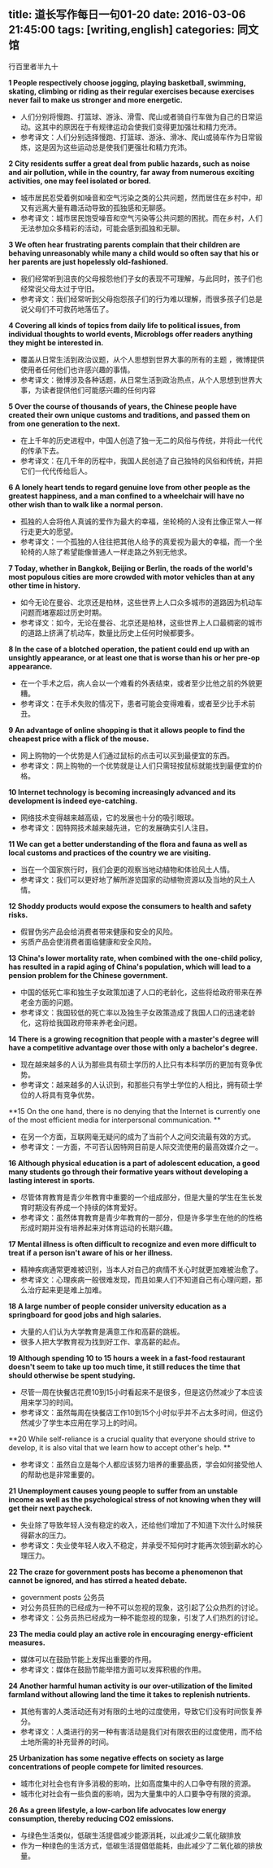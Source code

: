 title: 道长写作每日一句01-20
date: 2016-03-06 21:45:00
tags: [writing,english]
categories: 同文馆
---

行百里者半九十

<!-- more -->

**1 People respectively choose jogging, playing basketball, swimming, skating, climbing or riding as their regular exercises because exercises never fail to make us stronger and more energetic.**

- 人们分别将慢跑、打篮球、游泳、滑雪、爬山或者骑自行车做为自己的日常运动。这其中的原因在于有规律运动会使我们变得更加强壮和精力充沛。
- 参考译文：人们分别选择慢跑、打篮球、游泳、滑冰、爬山或骑车作为日常锻炼，这是因为这些运动总是使我们更强壮和精力充沛。

**2 City residents suffer a great deal from public hazards, such as noise and air pollution, while in the country, far away from numerous exciting activities, one may feel isolated or bored.**

- 城市居民忍受着例如噪音和空气污染之类的公共问题，然而居住在乡村中，却又有远离大量有趣活动导致的孤独感和无聊感。
- 参考译文：城市居民饱受噪音和空气污染等公共问题的困扰。而在乡村，人们无法参加众多精彩的活动，可能会感到孤独和无聊。



**3 We often hear frustrating parents complain that their children are behaving unreasonably while many a child would so often say that his or her parents are just hopelessly old-fashioned.**

- 我们经常听到沮丧的父母报怨他们子女的表现不可理解，与此同时，孩子们也经常说父母太过于守旧。
- 参考译文：我们经常听到父母抱怨孩子们的行为难以理解，而很多孩子们总是说父母们不可救药地落伍了。



**4 Covering all kinds of topics from daily life to political issues, from individual thoughts to world events, Microblogs offer readers anything they might be interested in.**

- 覆盖从日常生活到政治议题，从个人思想到世界大事的所有的主题 ，微博提供使用者任何他们也许感兴趣的事情。
- 参考译文：微博涉及各种话题，从日常生活到政治热点，从个人思想到世界大事，为读者提供他们可能感兴趣的任何内容

**5 Over the course of thousands of years, the Chinese people have created their own unique customs and traditions, and passed them on from one generation to the next.**

- 在上千年的历史进程中，中国人创造了独一无二的风俗与传统，并将此一代代的传承下去。
- 参考译文：在几千年的历程中，我国人民创造了自己独特的风俗和传统，并把它们一代代传给后人。

**6 A lonely heart tends to regard genuine love from other people as the greatest happiness, and a man confined to a wheelchair will have no other wish than to walk like a normal person.**
- 孤独的人会将他人真诚的爱作为最大的幸福，坐轮椅的人没有比像正常人一样行走更大的愿望。
- 参考译文：一个孤独的人往往把其他人给予的真爱视为最大的幸福，而一个坐轮椅的人除了希望能像普通人一样走路之外别无他求。

**7 Today, whether in Bangkok, Beijing or Berlin, the roads of the world's most populous cities are more crowded with motor vehicles than at any other time in history.**
- 如今无论在曼谷、北京还是柏林，这些世界上人口众多城市的道路因为机动车问题而堵塞超过历史时期。
- 参考译文：如今，无论在曼谷、北京还是柏林，这些世界上人口最稠密的城市的道路上挤满了机动车，数量比历史上任何时候都要多。

**8 In the case of a blotched operation, the patient could end up with an unsightly appearance, or at least one that is worse than his or her pre-op appearance.**
- 在一个手术之后，病人会以一个难看的外表结束，或者至少比他之前的外貌更糟。
- 参考译文：在手术失败的情况下，患者可能会变得难看，或者至少比手术前丑。

**9 An advantage of online shopping is that it allows people to find the cheapest price with a flick of the mouse.**
- 网上购物的一个优势是人们通过鼠标的点击可以买到最便宜的东西。
- 参考译文：网上购物的一个优势就是让人们只需轻按鼠标就能找到最便宜的价格。

**10 Internet technology is becoming increasingly advanced and its development is indeed eye-catching.**
- 网络技术变得越来越高级，它的发展也十分的吸引眼球。
- 参考译文：因特网技术越来越先进，它的发展确实引人注目。

**11 We can get a better understanding of the flora and fauna as well as local customs and practices of the country we are visiting.**
- 当在一个国家旅行时，我们会更的观察当地动植物和体验风土人情。
- 参考译文：我们可以更好地了解所游览国家的动植物资源以及当地的风土人情。

**12 Shoddy products would expose the consumers to health and safety risks.**
- 假冒伪劣产品会给消费者带来健康和安全的风险。
- 劣质产品会使消费者面临健康和安全风险。

**13 China's lower mortality rate, when combined with the one-child policy, has resulted in a rapid aging of China's population, which will lead to a pension problem for the Chinese government.**
- 中国的低死亡率和独生子女政策加速了人口的老龄化，这些将给政府带来在养老金方面的问题。
- 参考译文：我国较低的死亡率以及独生子女政策造成了我国人口的迅速老龄化，这将给我国政府带来养老金问题。

**14 There is a growing recognition that people with a master's degree will have a competitive advantage over those with only a bachelor's degree.**
- 现在越来越多的人认为那些具有硕士学历的人比只有本科学历的更加有竞争优势。
- 参考译文：越来越多的人认识到，和那些只有学士学位的人相比，拥有硕士学位的人将具有竞争优势。

**15 On the one hand, there is no denying that the Internet is currently one of the most efficient media for interpersonal communication. **
- 在另一个方面，互联网毫无疑问的成为了当前个人之间交流最有效的方式。
- 参考译文：一方面，不可否认因特网目前是人际交流使用的最高效媒介之一。

**16 Although physical education is a part of adolescent education, a good many students go through their formative years without developing a lasting interest in sports.**
- 尽管体育教育是青少年教育中重要的一个组成部分，但是大量的学生在生长发育时期没有养成一个持续的体育爱好。
- 参考译文：虽然体育教育是青少年教育的一部分，但是许多学生在他的的性格形成时期并没有培养起来对体育运动的长期兴趣。

**17 Mental illness is often difficult to recognize and even more difficult to treat if a person isn't aware of his or her illness.**
- 精神疾病通常更难被识别，当本人对自己的病情不关心时就更加难被治愈了。
- 参考译文：心理疾病一般很难发现，而且如果人们不知道自己有心理问题，那么治疗起来更是难上加难。

**18 A large number of people consider university education as a springboard for good jobs and high salaries.**
- 大量的人们认为大学教育是满意工作和高薪的跳板。
- 很多人把大学教育视为找到好工作、拿高薪的起点。

**19 Although spending 10 to 15 hours a week in a fast-food restaurant doesn't seem to take up too much time, it still reduces the time that should otherwise be spent studying.**
- 尽管一周在快餐店花费10到15小时看起来不是很多，但是这仍然减少了本应该用来学习的时间。
- 参考译文：虽然每周在快餐店工作10到15个小时似乎并不占太多时间，但这仍然减少了学生本应用在学习上的时间。

**20 While self-reliance is a crucial quality that everyone should strive to develop, it is also vital that we learn how to accept other's help. **
- 参考译文：虽然自立是每个人都应该努力培养的重要品质，学会如何接受他人的帮助也是非常重要的。

**21 Unemployment causes young people to suffer from an unstable income as well as the psychological stress of not knowing when they will get their next paycheck.**

- 失业除了导致年轻人没有稳定的收入，还给他们增加了不知道下次什么时候获得薪水的压力。
- 参考译文：失业使年轻人收入不稳定，并承受不知何时才能再次领到薪水的心理压力。

**22 The craze for government posts has become a phenomenon that cannot be ignored, and has stirred a heated debate.**

- government posts 公务员
- 对公务员狂热的已经成为一种不可以忽视的现象，这引起了公众热烈的讨论。
- 参考译文：公务员热已经成为一种不能忽视的现象，引发了人们热烈的讨论。


**23 The media could play an active role in encouraging energy-efficient measures.**


- 媒体可以在鼓励节能上发挥出重要的作用。
- 参考译文：媒体在鼓励节能举措方面可以发挥积极的作用。


**24 Another harmful human activity is our over-utilization of the limited farmland without allowing land the time it takes to replenish nutrients.**


- 其他有害的人类活动还有对有限的土地的过度使用，导致它们没有时间恢复养分。
- 参考译文：人类进行的另一种有害活动是我们对有限农田的过度使用，而不给土地所需的补充营养的时间。


**25 Urbanization has some negative effects on society as large concentrations of people compete for limited resources.**


- 城市化对社会也有许多消极的影响，比如高度集中的人口争夺有限的资源。
- 城市化对社会有一些负面的影响，因为大量集中的人口要争夺有限的资源。

**26 As a green lifestyle, a low-carbon life advocates low energy consumption, thereby reducing CO2 emissions.**
- 与绿色生活类似，低碳生活提倡减少能源消耗，以此减少二氧化碳排放
- 作为一种绿色的生活方式，低碳生活提倡低能耗，由此减少了二氧化碳的排放量。

